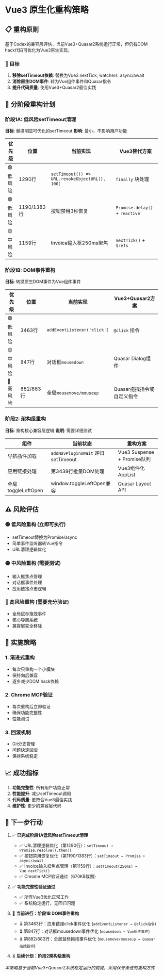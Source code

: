 # Vue3 原生化重构策略

## 📋 重构原则

基于Codex的兼容层评估，当前Vue3+Quasar2系统运行正常，但仍有DOM hack代码可优化为Vue3原生实现。

### 🎯 目标
1. **移除setTimeout依赖**: 替换为Vue3 nextTick, watchers, async/await
2. **消除原生DOM事件**: 转为Vue组件事件和Quasar指令
3. **提升代码质量**: 使用Vue3+Quasar2最佳实践

## 🔄 分阶段重构计划

### 阶段1A: 低风险setTimeout清理
**目标**: 替换明显可优化的setTimeout
**影响**: 最小，不影响用户功能

| 优先级 | 位置 | 当前实现 | Vue3替代方案 |
|--------|------|----------|-------------|
| 🟢 低风险 | 1290行 | `setTimeout(() => URL.revokeObjectURL(), 100)` | `finally` 块处理 |
| 🟢 低风险 | 1190/1383行 | 按钮禁用3秒恢复 | `Promise.delay()` + `reactive` |
| 🟡 中风险 | 1159行 | Invoice输入框250ms聚焦 | `nextTick()` + `$refs` |

### 阶段1B: DOM事件重构
**目标**: 转换原生DOM事件为Vue组件事件

| 优先级 | 位置 | 当前实现 | Vue3+Quasar2方案 |
|--------|------|----------|------------------|
| 🟢 低风险 | 3463行 | `addEventListener('click')` | `@click` 指令 |
| 🟡 中风险 | 847行 | 对话框`mousedown` | Quasar Dialog组件 |
| 🔴 高风险 | 882/883行 | 全局`mousemove/mouseup` | Quasar拖拽指令或自定义指令 |

### 阶段2: 架构级重构
**目标**: 重构核心兼容层逻辑
**说明**: 需要详细测试

| 组件 | 当前状态 | 重构方案 |
|------|----------|----------|
| 导航插件加载 | `addNavPluginsWait` 递归setTimeout | Vue3 Suspense + Promise队列 |
| 应用链接处理 | 第3438行批量DOM处理 | Vue3组件化AppList |
| 全局toggleLeftOpen | window.toggleLeftOpen兼容 | Quasar Layout API |

## ⚠️ 风险评估

### 🟢 低风险重构 (立即可执行)
- setTimeout替换为Promise/async
- 简单事件监听器转Vue指令
- URL清理逻辑优化

### 🟡 中风险重构 (需要测试)
- 输入框焦点管理
- 对话框事件处理
- 应用链接点击逻辑

### 🔴 高风险重构 (需要充分验证)
- 全局鼠标拖拽事件
- 核心导航系统
- 兼容层完全移除

## 🚀 实施策略

### 1. 渐进式重构
- 每次只重构一个小模块
- 保持向后兼容
- 逐步减少DOM hack依赖

### 2. Chrome MCP验证
- 每次重构后立即验证
- 确保功能完整性
- 性能测试

### 3. 回滚机制
- Git分支管理
- 问题快速回滚
- 保持系统稳定

## 📈 成功指标

1. **功能完整性**: 所有用户功能正常
2. **性能提升**: 减少setTimeout调用
3. **代码质量**: 更符合Vue3最佳实践
4. **维护性**: 更少的兼容层代码

## 🎯 下一步行动

1. ✅ **已完成阶段1A低风险setTimeout清理**
   - ✅ URL清理逻辑优化（第1290行）：`setTimeout → Promise.resolve().then()`
   - ✅ 按钮禁用恢复优化（第1190/1383行）：`setTimeout → Promise + async/await`
   - ✅ Invoice输入框焦点管理（第1159行）：`setTimeout(250ms) → Vue.nextTick()`
   - ✅ Chrome MCP验证通过（670KB截图）

2. ✅ **功能完整性验证通过**
   - ✅ 所有Vue3优化正常工作
   - ✅ 系统稳定运行，无回归问题

3. 🚀 **当前进行：阶段1B DOM事件重构**
   - ⏳ 第3463行：应用链接click事件优化 (`addEventListener → @click指令`)
   - ⏳ 第847行：对话框mousedown事件优化 (`mousedown → Vue组件事件`)
   - ⏳ 第882/883行：全局鼠标拖拽事件优化 (`mousemove/mouseup → Quasar拖拽指令`)

4. ⏳ **后续计划：阶段2架构级重构**

*本策略基于当前Vue3+Quasar2系统稳定运行的前提，采用保守渐进的重构方式*